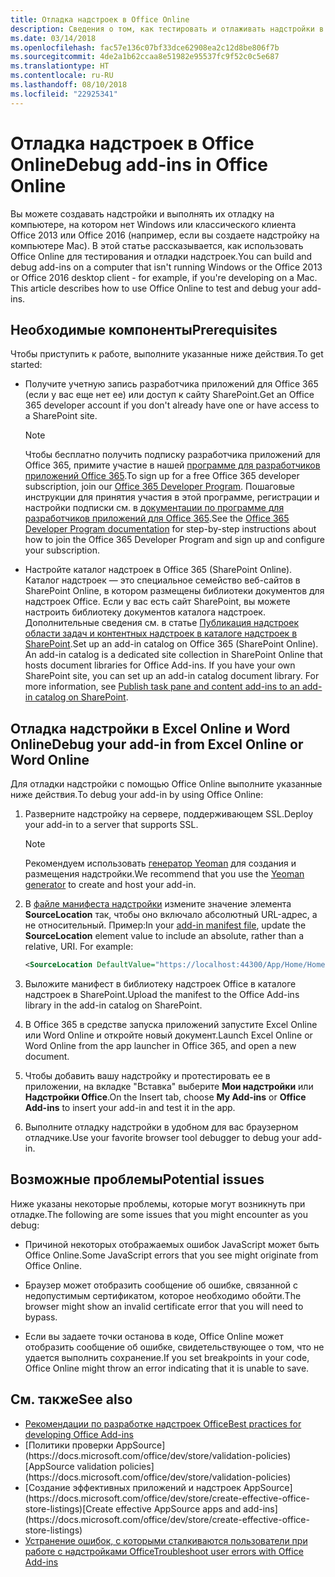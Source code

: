 ```yaml
---
title: Отладка надстроек в Office Online
description: Сведения о том, как тестировать и отлаживать надстройки в Office Online.
ms.date: 03/14/2018
ms.openlocfilehash: fac57e136c07bf33dce62908ea2c12d8be806f7b
ms.sourcegitcommit: 4de2a1b62ccaa8e51982e95537fc9f52c0c5e687
ms.translationtype: HT
ms.contentlocale: ru-RU
ms.lasthandoff: 08/10/2018
ms.locfileid: "22925341"
---
```

# <a name="debug-add-ins-in-office-online"></a><span data-ttu-id="7b796-103">Отладка надстроек в Office Online</span><span class="sxs-lookup"><span data-stu-id="7b796-103">Debug add-ins in Office Online</span></span>


<span data-ttu-id="7b796-p101">Вы можете создавать надстройки и выполнять их отладку на компьютере, на котором нет Windows или классического клиента Office 2013 или Office 2016 (например, если вы создаете надстройку на компьютере Mac). В этой статье рассказывается, как использовать Office Online для тестирования и отладки надстроек.</span><span class="sxs-lookup"><span data-stu-id="7b796-p101">You can build and debug add-ins on a computer that isn't running Windows or the Office 2013 or Office 2016 desktop client - for example, if you're developing on a Mac. This article describes how to use Office Online to test and debug your add-ins.</span></span> 

## <a name="prerequisites"></a><span data-ttu-id="7b796-106">Необходимые компоненты</span><span class="sxs-lookup"><span data-stu-id="7b796-106">Prerequisites</span></span>

<span data-ttu-id="7b796-107">Чтобы приступить к работе, выполните указанные ниже действия.</span><span class="sxs-lookup"><span data-stu-id="7b796-107">To get started:</span></span>

- <span data-ttu-id="7b796-108">Получите учетную запись разработчика приложений для Office 365 (если у вас еще нет ее) или доступ к сайту SharePoint.</span><span class="sxs-lookup"><span data-stu-id="7b796-108">Get an Office 365 developer account if you don't already have one or have access to a SharePoint site.</span></span>
    
  > [!NOTE]
  > <span data-ttu-id="7b796-109">Чтобы бесплатно получить подписку разработчика приложений для Office 365, примите участие в нашей [программе для разработчиков приложений Office 365](https://developer.microsoft.com/office/dev-program).</span><span class="sxs-lookup"><span data-stu-id="7b796-109">To sign up for a free Office 365 developer subscription, join our [Office 365 Developer Program](https://developer.microsoft.com/office/dev-program).</span></span> <span data-ttu-id="7b796-110">Пошаговые инструкции для принятия участия в этой программе, регистрации и настройки подписки см. в [документации по программе для разработчиков приложений для Office 365](https://docs.microsoft.com/office/developer-program/office-365-developer-program).</span><span class="sxs-lookup"><span data-stu-id="7b796-110">See the [Office 365 Developer Program documentation](https://docs.microsoft.com/office/developer-program/office-365-developer-program) for step-by-step instructions about how to join the Office 365 Developer Program and sign up and configure your subscription.</span></span>
     
- <span data-ttu-id="7b796-p103">Настройте каталог надстроек в Office 365 (SharePoint Online). Каталог надстроек — это специальное семейство веб-сайтов в SharePoint Online, в котором размещены библиотеки документов для надстроек Office. Если у вас есть сайт SharePoint, вы можете настроить библиотеку документов каталога надстроек. Дополнительные сведения см. в статье [Публикация надстроек области задач и контентных надстроек в каталоге надстроек в SharePoint](../publish/publish-task-pane-and-content-add-ins-to-an-add-in-catalog.md).</span><span class="sxs-lookup"><span data-stu-id="7b796-p103">Set up an add-in catalog on Office 365 (SharePoint Online). An add-in catalog is a dedicated site collection in SharePoint Online that hosts document libraries for Office Add-ins. If you have your own SharePoint site, you can set up an add-in catalog document library. For more information, see [Publish task pane and content add-ins to an add-in catalog on SharePoint](../publish/publish-task-pane-and-content-add-ins-to-an-add-in-catalog.md).</span></span>
    

## <a name="debug-your-add-in-from-excel-online-or-word-online"></a><span data-ttu-id="7b796-114">Отладка надстройки в Excel Online и Word Online</span><span class="sxs-lookup"><span data-stu-id="7b796-114">Debug your add-in from Excel Online or Word Online</span></span>

<span data-ttu-id="7b796-115">Для отладки надстройки с помощью Office Online выполните указанные ниже действия.</span><span class="sxs-lookup"><span data-stu-id="7b796-115">To debug your add-in by using Office Online:</span></span>

1. <span data-ttu-id="7b796-116">Разверните надстройку на сервере, поддерживающем SSL.</span><span class="sxs-lookup"><span data-stu-id="7b796-116">Deploy your add-in to a server that supports SSL.</span></span>
    
    > [!NOTE]
    > <span data-ttu-id="7b796-117">Рекомендуем использовать [генератор Yeoman](https://github.com/OfficeDev/generator-office) для создания и размещения надстройки.</span><span class="sxs-lookup"><span data-stu-id="7b796-117">We recommend that you use the [Yeoman generator](https://github.com/OfficeDev/generator-office) to create and host your add-in.</span></span>
     
2. <span data-ttu-id="7b796-p104">В [файле манифеста надстройки](../develop/add-in-manifests.md) измените значение элемента **SourceLocation** так, чтобы оно включало абсолютный URL-адрес, а не относительный. Пример:</span><span class="sxs-lookup"><span data-stu-id="7b796-p104">In your [add-in manifest file](../develop/add-in-manifests.md), update the **SourceLocation** element value to include an absolute, rather than a relative, URI. For example:</span></span>
      
    ```xml
    <SourceLocation DefaultValue="https://localhost:44300/App/Home/Home.html" />
    ```
    
3. <span data-ttu-id="7b796-120">Выложите манифест в библиотеку надстроек Office в каталоге надстроек в SharePoint.</span><span class="sxs-lookup"><span data-stu-id="7b796-120">Upload the manifest to the Office Add-ins library in the add-in catalog on SharePoint.</span></span>
    
4. <span data-ttu-id="7b796-121">В Office 365 в средстве запуска приложений запустите Excel Online или Word Online и откройте новый документ.</span><span class="sxs-lookup"><span data-stu-id="7b796-121">Launch Excel Online or Word Online from the app launcher in Office 365, and open a new document.</span></span>
    
5. <span data-ttu-id="7b796-122">Чтобы добавить вашу надстройку и протестировать ее в приложении, на вкладке "Вставка" выберите **Мои надстройки** или **Надстройки Office**.</span><span class="sxs-lookup"><span data-stu-id="7b796-122">On the Insert tab, choose  **My Add-ins** or **Office Add-ins** to insert your add-in and test it in the app.</span></span>
    
6. <span data-ttu-id="7b796-123">Выполните отладку надстройки в удобном для вас браузерном отладчике.</span><span class="sxs-lookup"><span data-stu-id="7b796-123">Use your favorite browser tool debugger to debug your add-in.</span></span>

## <a name="potential-issues"></a><span data-ttu-id="7b796-124">Возможные проблемы</span><span class="sxs-lookup"><span data-stu-id="7b796-124">Potential issues</span></span>    

<span data-ttu-id="7b796-125">Ниже указаны некоторые проблемы, которые могут возникнуть при отладке.</span><span class="sxs-lookup"><span data-stu-id="7b796-125">The following are some issues that you might encounter as you debug:</span></span>
    
- <span data-ttu-id="7b796-126">Причиной некоторых отображаемых ошибок JavaScript может быть Office Online.</span><span class="sxs-lookup"><span data-stu-id="7b796-126">Some JavaScript errors that you see might originate from Office Online.</span></span>
      
- <span data-ttu-id="7b796-127">Браузер может отобразить сообщение об ошибке, связанной с недопустимым сертификатом, которое необходимо обойти.</span><span class="sxs-lookup"><span data-stu-id="7b796-127">The browser might show an invalid certificate error that you will need to bypass.</span></span>
      
- <span data-ttu-id="7b796-128">Если вы задаете точки останова в коде, Office Online может отобразить сообщение об ошибке, свидетельствующее о том, что не удается выполнить сохранение.</span><span class="sxs-lookup"><span data-stu-id="7b796-128">If you set breakpoints in your code, Office Online might throw an error indicating that it is unable to save.</span></span>

## <a name="see-also"></a><span data-ttu-id="7b796-129">См. также</span><span class="sxs-lookup"><span data-stu-id="7b796-129">See also</span></span>

- [<span data-ttu-id="7b796-130">Рекомендации по разработке надстроек Office</span><span class="sxs-lookup"><span data-stu-id="7b796-130">Best practices for developing Office Add-ins</span></span>](../concepts/add-in-development-best-practices.md)
- <span data-ttu-id="7b796-131">
  [Политики проверки AppSource](https://docs.microsoft.com/office/dev/store/validation-policies)</span><span class="sxs-lookup"><span data-stu-id="7b796-131">[AppSource validation policies](https://docs.microsoft.com/office/dev/store/validation-policies)</span></span>  
- <span data-ttu-id="7b796-132">
  [Создание эффективных приложений и надстроек AppSource](https://docs.microsoft.com/office/dev/store/create-effective-office-store-listings)</span><span class="sxs-lookup"><span data-stu-id="7b796-132">[Create effective AppSource apps and add-ins](https://docs.microsoft.com/office/dev/store/create-effective-office-store-listings)</span></span>  
- [<span data-ttu-id="7b796-133">Устранение ошибок, с которыми сталкиваются пользователи при работе с надстройками Office</span><span class="sxs-lookup"><span data-stu-id="7b796-133">Troubleshoot user errors with Office Add-ins</span></span>](testing-and-troubleshooting.md)
    
